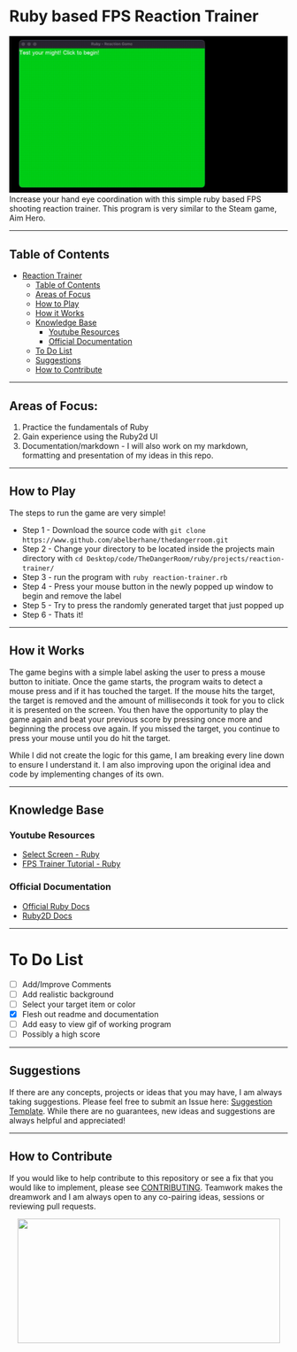 # Ruby based FPS Reaction Trainer
![](https://github.com/abelberhane/TheDangerRoom/blob/v2-ruby/images/2022-09-02%2010-55-40.gif?raw=true)
Increase your hand eye coordination with this simple ruby based FPS shooting reaction trainer. This program is very similar to the Steam game, Aim Hero.


--------------------

## Table of Contents

- [Reaction Trainer](#ruby-based-fps-reaction-trainer)
  - [Table of Contents](#table-of-contents)
  - [Areas of Focus](#areas-of-focus)
  - [How to Play](#how-to-play)
  - [How it Works](#how-it-works)
  - [Knowledge Base](#knowledge-base)
    - [Youtube Resources](#youtube-resources)
    - [Official Documentation](#official-documentation)
  - [To Do List](#to-do-list)
  - [Suggestions](#suggestions)
  - [How to Contribute](#how-to-contribute)
  
--------------------

## Areas of Focus:
1) Practice the fundamentals of Ruby
2) Gain experience using the Ruby2d UI
3) Documentation/markdown - I will also work on my markdown, formatting and presentation of my ideas in this repo.

----------------------  

## How to Play
The steps to run the game are very simple! 
- Step 1 - Download the source code with `git clone https://www.github.com/abelberhane/thedangerroom.git`
- Step 2 - Change your directory to be located inside the projects main directory with `cd Desktop/code/TheDangerRoom/ruby/projects/reaction-trainer/`
- Step 3 - run the program with `ruby reaction-trainer.rb`
- Step 4 - Press your mouse button in the newly popped up window to begin and remove the label
- Step 5 - Try to press the randomly generated target that just popped up
- Step 6 - Thats it!

----------------------

## How it Works
The game begins with a simple label asking the user to press a mouse button to initiate. Once the game starts, the program waits to detect a mouse press and if it has
touched the target. If the mouse hits the target, the target is removed and the amount of milliseconds it took for you to click it is presented on the screen. You then
have the opportunity to play the game again and beat your previous score by pressing once more and beginning the process ove again. If you missed the target, you continue to press your mouse until you do hit the target.

While I did not create the logic for this game, I am breaking every line down to ensure I understand it. I am also improving upon the original idea and code by implementing changes of its own. 

----------------------

## Knowledge Base
### Youtube Resources
- [Select Screen - Ruby](https://youtu.be/sWsD_r_DQ4c)
- [FPS Trainer Tutorial - Ruby](https://youtu.be/hLvlHCnv_k8)
### Official Documentation
- [Official Ruby Docs](https://www.ruby-lang.org/en/documentation/)
- [Ruby2D Docs](https://www.ruby2d.com/learn/get-started/)

----------------------

# To Do List
- [ ] Add/Improve Comments
- [ ] Add realistic background
- [ ] Select your target item or color
- [X] Flesh out readme and documentation
- [ ] Add easy to view gif of working program
- [ ] Possibly a high score

----------------------

## Suggestions
If there are any concepts, projects or ideas that you may have, I am always taking suggestions. Please feel free to submit an Issue here: [Suggestion Template](). 
While there are no guarantees, new ideas and suggestions are always helpful and appreciated!

----------------------

## How to Contribute
If you would like to help contribute to this repository or see a fix that you would like to implement, please see [CONTRIBUTING](). Teamwork makes the dreamwork and I am always open to any co-pairing ideas, sessions or reviewing pull requests.
<p align="center">
  <img width="475" height="225" src="https://www.significant72.com/uploads/4/4/1/1/44110523/img-4006_orig.gif">
</p>
